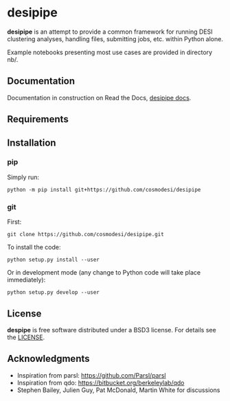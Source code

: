 # desipipe

**desipipe** is an attempt to provide a common framework for running DESI clustering analyses,
handling files, submitting jobs, etc. within Python alone.

Example notebooks presenting most use cases are provided in directory nb/.

## Documentation

Documentation in construction on Read the Docs, [desipipe docs](https://desipipe.readthedocs.io/).

## Requirements

## Installation

### pip

Simply run:
```
python -m pip install git+https://github.com/cosmodesi/desipipe
```

### git

First:
```
git clone https://github.com/cosmodesi/desipipe.git
```
To install the code:
```
python setup.py install --user
```
Or in development mode (any change to Python code will take place immediately):
```
python setup.py develop --user
```

## License

**despipe** is free software distributed under a BSD3 license. For details see the [LICENSE](https://github.com/cosmodesi/desipipe/blob/main/LICENSE).


## Acknowledgments

- Inspiration from parsl: https://github.com/Parsl/parsl
- Inspiration from qdo: https://bitbucket.org/berkeleylab/qdo
- Stephen Bailey, Julien Guy, Pat McDonald, Martin White for discussions
